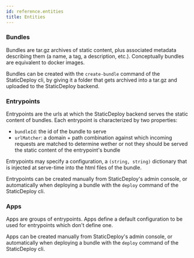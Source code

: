 ```yaml
---
id: reference.entities
title: Entities
---
```


### Bundles

Bundles are tar.gz archives of static content, plus associated metadata
describing them (a name, a tag, a description, etc.). Conceptually bundles are
equivalent to docker images.

Bundles can be created with the `create-bundle` command of the StaticDeploy cli,
by giving it a folder that gets archived into a tar.gz and uploaded to the
StaticDeploy backend.

### Entrypoints

Entrypoints are the urls at which the StaticDeploy backend serves the static
content of bundles. Each entrypoint is characterized by two properties:

* `bundleId`: the id of the bundle to serve
* `urlMatcher`: a domain + path combination against which incoming requests are
  matched to determine wether or not they should be served the static content of
  the entrypoint's bundle

Entrypoints may specify a configuration, a `(string, string)` dictionary that is
injected at serve-time into the html files of the bundle.

Entrypoints can be created manually from StaticDeploy's admin console, or
automatically when deploying a bundle with the `deploy` command of the
StaticDeploy cli.

### Apps

Apps are groups of entrypoints. Apps define a default configuration to be used
for entrypoints which don't define one.

Apps can be created manually from StaticDeploy's admin console, or automatically
when deploying a bundle with the `deploy` command of the StaticDeploy cli.
